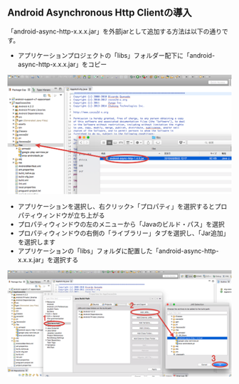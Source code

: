 ## Android Asynchronous Http Clientの導入

「android-async-http-x.x.x.jar」を外部jarとして追加する方法は以下の通りです。

* アプリケーションプロジェクトの「libs」フォルダー配下に「android-async-http-x.x.x.jar」をコピー


![AsyncHttp01](./img03.png)


* アプリケーションを選択し、右クリック>「プロパティ」を選択するとプロパティウィンドウが立ち上がる
* プロパティウィンドウの左のメニューから「Javaのビルド・パス」を選択
* プロパティウィンドウの右側の「ライブラリー」タブを選択し、「Jar追加」を選択します
* アプリケーションの「libs」フォルダに配置した「android-async-http-x.x.x.jar」を選択する


![AsyncHttp02](./img04.png)
